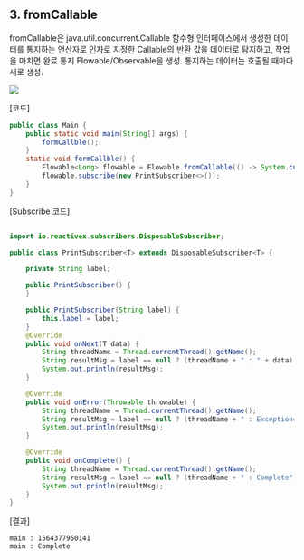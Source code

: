 ## 3. fromCallable

fromCallable은 java.util.concurrent.Callable 함수형 인터페이스에서 생성한 데이터를 통지하는 연산자로 인자로 지정한 Callable의 반환 값을 데이터로 탐지하고, 작업을 마치면 완료 통지 Flowable/Observable을 생성. 통지하는 데이터는 호출될 때마다 새로 생성.


![](http://reactivex.io/documentation/operators/images/fromFunc0.png)

[코드]

```java
public class Main {
    public static void main(String[] args) {
        formCallble();
    }
    static void formCallble() {
        Flowable<Long> flowable = Flowable.fromCallable(() -> System.currentTimeMillis());
        flowable.subscribe(new PrintSubscriber<>());
    }
}
```


[Subscribe 코드]

```java

import io.reactivex.subscribers.DisposableSubscriber;

public class PrintSubscriber<T> extends DisposableSubscriber<T> {

    private String label;

    public PrintSubscriber() {
    }

    public PrintSubscriber(String label) {
        this.label = label;
    }
    @Override
    public void onNext(T data) {
        String threadName = Thread.currentThread().getName();
        String resultMsg = label == null ? (threadName + " : " + data) : (threadName + " : "+ label + " : "+ data);
        System.out.println(resultMsg);
    }

    @Override
    public void onError(Throwable throwable) {
        String threadName = Thread.currentThread().getName();
        String resultMsg = label == null ? (threadName + " : Exception=" + throwable) : (threadName + " : "+ label + " : "+ throwable);
        System.out.println(resultMsg);
    }

    @Override
    public void onComplete() {
        String threadName = Thread.currentThread().getName();
        String resultMsg = label == null ? (threadName + " : Complete") : (threadName + " : "+ label + " : Complete");
        System.out.println(resultMsg);
    }
}

```

[결과]

```
main : 1564377950141
main : Complete
```
